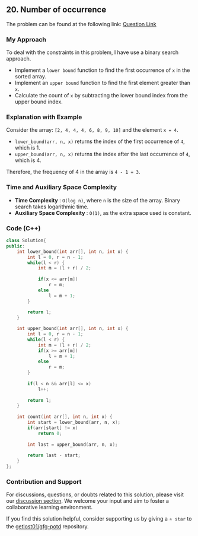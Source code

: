 ## 20. Number of occurrence

The problem can be found at the following link: [Question Link](https://practice.geeksforgeeks.org/problems/number-of-occurrence2259/1)

### My Approach

To deal with the constraints in this problem, I have use a binary search approach. 

- Implement a `lower bound` function to find the first occurrence of `x` in the sorted array.
- Implement an `upper bound` function to find the first element greater than `x`.
- Calculate the count of `x` by subtracting the lower bound index from the upper bound index.


### Explanation with Example

Consider the array: `[2, 4, 4, 4, 6, 8, 9, 10]` and the element `x = 4`.

- `lower_bound(arr, n, x)` returns the index of the first occurrence of `4`, which is 1.
- `upper_bound(arr, n, x)` returns the index after the last occurrence of `4`, which is 4.

Therefore, the frequency of 4 in the array is `4 - 1 = 3`.

### Time and Auxiliary Space Complexity

- **Time Complexity** : `O(log n)`, where `n` is the size of the array. Binary search takes logarithmic time.
- **Auxiliary Space Complexity** : `O(1)`, as the extra space used is constant.

### Code (C++)

```cpp
class Solution{
public:
    int lower_bound(int arr[], int n, int x) {
        int l = 0, r = n - 1;
        while(l < r) {
            int m = (l + r) / 2;
            
            if(x <= arr[m])
                r = m;
            else
                l = m + 1;
        }
            
        return l;
    }

    int upper_bound(int arr[], int n, int x) {
        int l = 0, r = n - 1;
        while(l < r) {
            int m = (l + r) / 2;
            if(x >= arr[m])
                l = m + 1;
            else
                r = m;
        }
        
        if(l < n && arr[l] <= x)
            l++;
            
        return l;
    }
    
    int count(int arr[], int n, int x) {
        int start = lower_bound(arr, n, x);
        if(arr[start] != x)
            return 0;
           
        int last = upper_bound(arr, n, x);
        
        return last - start;
    }
};
```

### Contribution and Support

For discussions, questions, or doubts related to this solution, please visit our [discussion section](https://github.com/getlost01/gfg-potd/discussions). We welcome your input and aim to foster a collaborative learning environment.

If you find this solution helpful, consider supporting us by giving a `⭐ star` to the [getlost01/gfg-potd](https://github.com/getlost01/gfg-potd) repository.